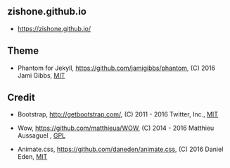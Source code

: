 ## zishone.github.io

* https://zishone.github.io/

## Theme

* Phantom for Jekyll, https://github.com/jamigibbs/phantom, (C) 2016 Jami Gibbs, [MIT](https://github.com/jamigibbs/phantom/blob/9b3a69ba2735ef06bc4e5bba9a2ac653f4c78e0c/LICENSE)

## Credit

* Bootstrap, http://getbootstrap.com/, (C) 2011 - 2016 Twitter, Inc., [MIT](https://github.com/twbs/bootstrap/blob/master/LICENSE)

* Wow, https://github.com/matthieua/WOW, (C) 2014 - 2016 Matthieu Aussaguel
, [GPL](https://github.com/matthieua/WOW#open-source-license)

* Animate.css, https://github.com/daneden/animate.css, (C) 2016 Daniel Eden, [MIT](https://github.com/daneden/animate.css/blob/master/LICENSE)
